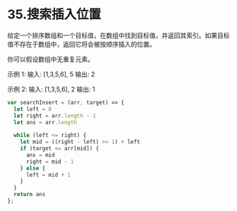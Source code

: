 # 35.搜索插入位置
给定一个排序数组和一个目标值，在数组中找到目标值，并返回其索引。如果目标值不存在于数组中，返回它将会被按顺序插入的位置。

你可以假设数组中无重复元素。

示例 1:
输入: [1,3,5,6], 5
输出: 2

示例 2:
输入: [1,3,5,6], 2
输出: 1

```js
var searchInsert = (arr, target) => {
  let left = 0
  let right = arr.length - 1
  let ans = arr.length
  
  while (left <= right) {
    let mid = ((right - left) >> 1) + left
    if (target <= arr[mid]) {
      ans = mid
      right = mid - 1
    } else {
      left = mid + 1
    }
  }
  return ans
};
```